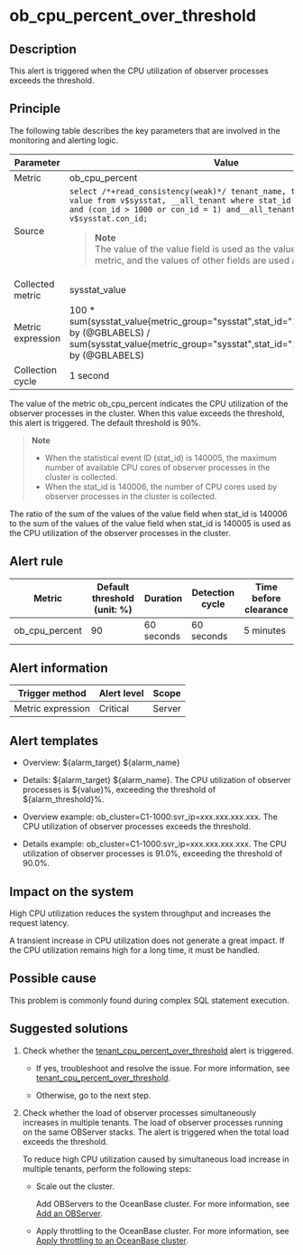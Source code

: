 ob_cpu_percent_over_threshold
==================================================

**Description**
------------------------------------

This alert is triggered when the CPU utilization of observer processes exceeds the threshold.

Principle
------------------------------

The following table describes the key parameters that are involved in the monitoring and alerting logic.

|     Parameter     |                                                                                                                                                                                                            Value                                                                                                                                                                                                             |
|-------------------|------------------------------------------------------------------------------------------------------------------------------------------------------------------------------------------------------------------------------------------------------------------------------------------------------------------------------------------------------------------------------------------------------------------------------|
| Metric            | ob_cpu_percent                                                                                                                                                                                                                                                                                                                                                                                                               |
| Source            | ```select /*+read_consistency(weak)*/ tenant_name, tenant_id, stat_id, value from v$sysstat, __all_tenant where stat_id IN (140005, 140006) and (con_id > 1000 or con_id = 1) and__all_tenant.tenant_id = v$sysstat.con_id;``` <blockquote>  **Note** <br>  The value of the value field is used as the value of the collected metric, and the values of other fields are used as labels.</blockquote> |
| Collected metric  | sysstat_value                                                                                                                                                                                                                                                                                                                                                                                                                |
| Metric expression | 100 \* sum(sysstat_value{metric_group="sysstat",stat_id="140006",@LABELS}) by (@GBLABELS) / sum(sysstat_value{metric_group="sysstat",stat_id="140005",@LABELS}) by (@GBLABELS)                                                                                                                                                                                                                                               |
| Collection cycle  | 1 second                                                                                                                                                                                                                                                                                                                                                                                                                     |

The value of the metric ob_cpu_percent indicates the CPU utilization of the observer processes in the cluster. When this value exceeds the threshold, this alert is triggered. The default threshold is 90%.

> **Note**
>
> * When the statistical event ID (stat_id) is 140005, the maximum number of available CPU cores of observer processes in the cluster is collected.
> * When the stat_id is 140006, the number of CPU cores used by observer processes in the cluster is collected.

The ratio of the sum of the values of the value field when stat_id is 140006 to the sum of the values of the value field when stat_id is 140005 is used as the CPU utilization of the observer processes in the cluster.

**Alert rule**
-----------------------------------

|     Metric     | Default threshold (unit: %) |  Duration  | Detection cycle | Time before clearance |
|----------------|-----------------------------|------------|-----------------|-----------------------|
| ob_cpu_percent | 90                          | 60 seconds | 60 seconds      | 5 minutes             |

**Alert information**
------------------------------------------

|  Trigger method   | Alert level | Scope  |
|-------------------|-------------|--------|
| Metric expression | Critical    | Server |

**Alert templates**
----------------------------------------

* Overview: \${alarm_target} \${alarm_name}

* Details: \${alarm_target} \${alarm_name}. The CPU utilization of observer processes is \${value}%, exceeding the threshold of \${alarm_threshold}%.

* Overview example: ob_cluster=C1-1000:svr_ip=xxx.xxx.xxx.xxx. The CPU utilization of observer processes exceeds the threshold.

* Details example: ob_cluster=C1-1000:svr_ip=xxx.xxx.xxx.xxx. The CPU utilization of observer processes is 91.0%, exceeding the threshold of 90.0%.

**Impact on the system**
---------------------------------------------

High CPU utilization reduces the system throughput and increases the request latency.

A transient increase in CPU utilization does not generate a great impact. If the CPU utilization remains high for a long time, it must be handled.

**Possible cause**
---------------------------------------

This problem is commonly found during complex SQL statement execution.

Suggested solutions
----------------------------------------

1. Check whether the [tenant_cpu_percent_over_threshold](29.tenant_cpu_percent_over_threshold.md) alert is triggered.

   * If yes, troubleshoot and resolve the issue. For more information, see [tenant_cpu_percent_over_threshold](29.tenant_cpu_percent_over_threshold.md).

   * Otherwise, go to the next step.

2. Check whether the load of observer processes simultaneously increases in multiple tenants. The load of observer processes running on the same OBServer stacks. The alert is triggered when the total load exceeds the threshold.

   To reduce high CPU utilization caused by simultaneous load increase in multiple tenants, perform the following steps:
   * Scale out the cluster.

     Add OBServers to the OceanBase cluster. For more information, see [Add an OBServer](../../4.user-guide-2/4.cluster-features/2.basic-operations/7.manage-observer/1.add-an-observer.md).

   * Apply throttling to the OceanBase cluster. For more information, see [Apply throttling to an OceanBase cluster](../5.appendix/5.limit-the-inbound-traffic-of-the-oceanbase-cluster.md).
